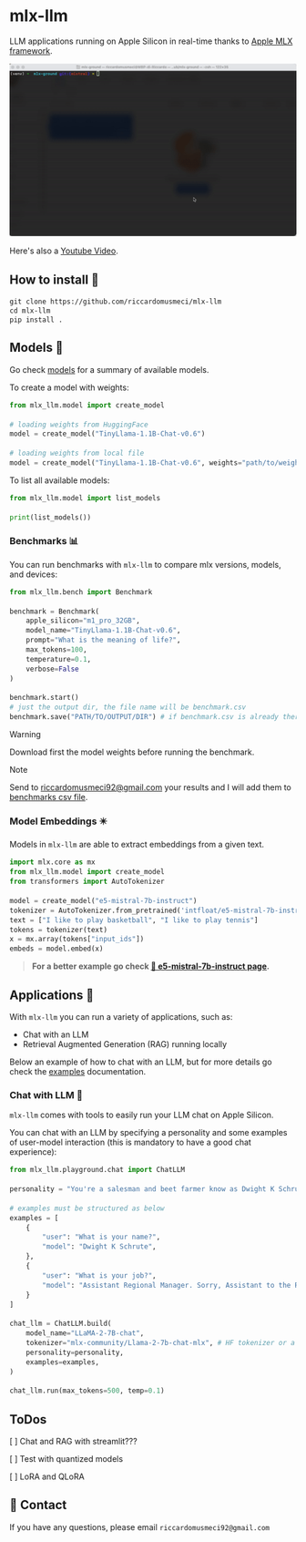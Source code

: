 # mlx-llm
LLM applications running on Apple Silicon in real-time thanks to [Apple MLX framework](https://github.com/ml-explore/mlx).

![Alt Text](static/mlx-llm-demo.gif)


Here's also a [Youtube Video](https://www.youtube.com/watch?v=vB7tk6W6VIw).


## **How to install 🔨**
```
git clone https://github.com/riccardomusmeci/mlx-llm
cd mlx-llm
pip install .
```

## **Models 🧠**

Go check [models](docs/models.md) for a summary of available models.

To create a model with weights:
```python
from mlx_llm.model import create_model

# loading weights from HuggingFace
model = create_model("TinyLlama-1.1B-Chat-v0.6")

# loading weights from local file
model = create_model("TinyLlama-1.1B-Chat-v0.6", weights="path/to/weights.npz")
```

To list all available models:
```python
from mlx_llm.model import list_models

print(list_models())
```

### **Benchmarks 📊**
You can run benchmarks with `mlx-llm` to compare mlx versions, models, and devices:
```python
from mlx_llm.bench import Benchmark

benchmark = Benchmark(
    apple_silicon="m1_pro_32GB",
    model_name="TinyLlama-1.1B-Chat-v0.6",
    prompt="What is the meaning of life?",
    max_tokens=100,
    temperature=0.1,
    verbose=False
)

benchmark.start()
# just the output dir, the file name will be benchmark.csv
benchmark.save("PATH/TO/OUTPUT/DIR") # if benchmark.csv is already there, it will append the new results
```
> [!WARNING]
> Download first the model weights before running the benchmark.

> [!NOTE]
> Send to riccardomusmeci92@gmail.com your results and I will add them to [benchmarks csv file](docs/benchmarks.csv).

### **Model Embeddings ✴️**
Models in `mlx-llm` are able to extract embeddings from a given text.

```python
import mlx.core as mx
from mlx_llm.model import create_model
from transformers import AutoTokenizer

model = create_model("e5-mistral-7b-instruct")
tokenizer = AutoTokenizer.from_pretrained('intfloat/e5-mistral-7b-instruct')
text = ["I like to play basketball", "I like to play tennis"]
tokens = tokenizer(text)
x = mx.array(tokens["input_ids"])
embeds = model.embed(x)
```

> **For a better example go check [🤗 e5-mistral-7b-instruct page](https://huggingface.co/mlx-community/e5-mistral-7b-instruct-mlx).**

## **Applications 📁**

With `mlx-llm` you can run a variety of applications, such as:
- Chat with an LLM
- Retrieval Augmented Generation (RAG) running locally

Below an example of how to chat with an LLM, but for more details go check the [examples](examples/README.md) documentation.

### **Chat with LLM 📱**
`mlx-llm` comes with tools to easily run your LLM chat on Apple Silicon.

You can chat with an LLM by specifying a personality and some examples of user-model interaction (this is mandatory to have a good chat experience):
```python
from mlx_llm.playground.chat import ChatLLM

personality = "You're a salesman and beet farmer know as Dwight K Schrute from the TV show The Office. Dwight replies just as he would in the show. You always reply as Dwight would reply. If you don't know the answer to a question, please don't share false information."

# examples must be structured as below
examples = [
    {
        "user": "What is your name?",
        "model": "Dwight K Schrute",
    },
    {
        "user": "What is your job?",
        "model": "Assistant Regional Manager. Sorry, Assistant to the Regional Manager."
    }
]

chat_llm = ChatLLM.build(
    model_name="LLaMA-2-7B-chat",
    tokenizer="mlx-community/Llama-2-7b-chat-mlx", # HF tokenizer or a local path to a tokenizer
    personality=personality,
    examples=examples,
)

chat_llm.run(max_tokens=500, temp=0.1)
```

## **ToDos**

[ ] Chat and RAG with streamlit???

[ ] Test with quantized models

[ ] LoRA and QLoRA

## 📧 Contact

If you have any questions, please email `riccardomusmeci92@gmail.com`
